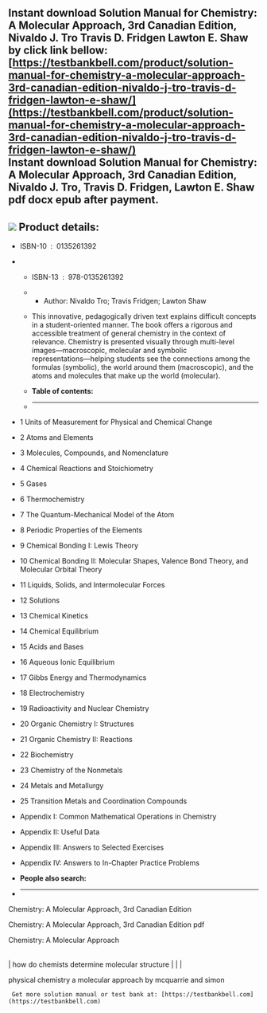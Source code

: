 Instant download **Solution Manual for Chemistry: A Molecular Approach, 3rd Canadian Edition, Nivaldo J. Tro Travis D. Fridgen Lawton E. Shaw** by click link bellow:  
[https://testbankbell.com/product/solution-manual-for-chemistry-a-molecular-approach-3rd-canadian-edition-nivaldo-j-tro-travis-d-fridgen-lawton-e-shaw/](https://testbankbell.com/product/solution-manual-for-chemistry-a-molecular-approach-3rd-canadian-edition-nivaldo-j-tro-travis-d-fridgen-lawton-e-shaw/)  
**Instant download Solution Manual for Chemistry: A Molecular Approach, 3rd Canadian Edition, Nivaldo J. Tro, Travis D. Fridgen, Lawton E. Shaw pdf docx epub after payment.**
------------------------------------------------------------------------------------------------------------------------------------------------------------------------------


![](https://testbankbell.com/wp-content/uploads/2023/05/9780134755380_SolutionManual-1-1.jpg)
**Product details:**
--------------------


* ISBN-10 ‏ : ‎ 0135261392
* * ISBN-13 ‏ : ‎ 978-0135261392
  * * Author: Nivaldo Tro; Travis Fridgen; Lawton Shaw
   
  * This innovative, pedagogically driven text explains difficult concepts in a student-oriented manner. The book offers a rigorous and accessible treatment of general chemistry in the context of relevance. Chemistry is presented visually through multi-level images―macroscopic, molecular and symbolic representations―helping students see the connections among the formulas (symbolic), the world around them (macroscopic), and the atoms and molecules that make up the world (molecular).
  * **Table of contents:**
  * ----------------------
 
* 1 Units of Measurement for Physical and Chemical Change
* 2 Atoms and Elements
* 3 Molecules, Compounds, and Nomenclature
* 4 Chemical Reactions and Stoichiometry
* 5 Gases
* 6 Thermochemistry
* 7 The Quantum-Mechanical Model of the Atom
* 8 Periodic Properties of the Elements
* 9 Chemical Bonding I: Lewis Theory
* 10 Chemical Bonding II: Molecular Shapes, Valence Bond Theory, and Molecular Orbital Theory
* 11 Liquids, Solids, and Intermolecular Forces
* 12 Solutions
* 13 Chemical Kinetics
* 14 Chemical Equilibrium
* 15 Acids and Bases
* 16 Aqueous Ionic Equilibrium
* 17 Gibbs Energy and Thermodynamics
* 18 Electrochemistry
* 19 Radioactivity and Nuclear Chemistry
* 20 Organic Chemistry I: Structures
* 21 Organic Chemistry II: Reactions
* 22 Biochemistry
* 23 Chemistry of the Nonmetals
* 24 Metals and Metallurgy
* 25 Transition Metals and Coordination Compounds

* Appendix I: Common Mathematical Operations in Chemistry
* Appendix II: Useful Data
* Appendix III: Answers to Selected Exercises
* Appendix IV: Answers to In-Chapter Practice Problems
* **People also search:**
* -----------------------

Chemistry: A Molecular Approach, 3rd Canadian Edition

Chemistry: A Molecular Approach, 3rd Canadian Edition pdf

Chemistry: A Molecular Approach


|  |  |  |
| --- | --- | --- |
| 
how do chemists determine molecular structure
 |  |  |


 physical chemistry a molecular approach by mcquarrie and simon


     Get more solution manual or test bank at: [https://testbankbell.com](https://testbankbell.com)
